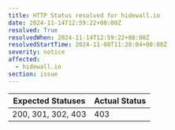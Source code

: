 ```yaml
---
title: HTTP Status resolved for hidewall.io
date: 2024-11-14T12:59:22+00:00Z
resolved: True
resolvedWhen: 2024-11-14T12:59:22+00:00Z
resolvedStartTime: 2024-11-08T11:28:04+00:00Z
severity: notice
affected:
  - hidewall.io
section: issue
---
```


| Expected Statuses | Actual Status  |
|-------------------|----------------|
| 200, 301, 302, 403 | 403 |
